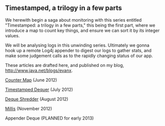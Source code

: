 ## Timestamped, a trilogy in a few parts ##

We herewith begin a saga about monitoring with this series entitled "Timestamped: a trilogy in a few parts," this being the first part, where we introduce a map to count key things, and ensure we can sort it by its integer values.

We will be analysing logs in this unwinding series. Ultimately we gonna hook up a remote Log4j appender to digest our logs to gather stats, and make some judgement calls as to the rapidly changing status of our app.

These articles are drafted here, and published on my blog, http://www.java.net/blogs/evanx.

[Counter Map](CounterMap.md) (June 2012)

[Timestamped Dequer](TimestampedDequer.md) (July 2012)

[Deque Shredder](DequeShredder.md) (August 2012)

[Millis](Millis.md) (November 2012)

Appender Deque (PLANNED for early 2013)